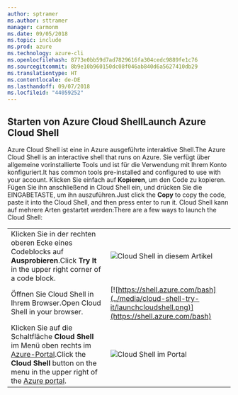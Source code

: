 ```yaml
---
author: sptramer
ms.author: sttramer
manager: carmonm
ms.date: 09/05/2018
ms.topic: include
ms.prod: azure
ms.technology: azure-cli
ms.openlocfilehash: 8773e0bb59d7ad7829616fa304cedc9889fe1c76
ms.sourcegitcommit: 8b9e10b960150dc08f046ab840d6a5627410db29
ms.translationtype: HT
ms.contentlocale: de-DE
ms.lasthandoff: 09/07/2018
ms.locfileid: "44059252"
---
```

## <a name="launch-azure-cloud-shell"></a><span data-ttu-id="de5f7-101">Starten von Azure Cloud Shell</span><span class="sxs-lookup"><span data-stu-id="de5f7-101">Launch Azure Cloud Shell</span></span>

<span data-ttu-id="de5f7-102">Azure Cloud Shell ist eine in Azure ausgeführte interaktive Shell.</span><span class="sxs-lookup"><span data-stu-id="de5f7-102">The Azure Cloud Shell is an interactive shell that runs on Azure.</span></span> <span data-ttu-id="de5f7-103">Sie verfügt über allgemeine vorinstallierte Tools und ist für die Verwendung mit Ihrem Konto konfiguriert.</span><span class="sxs-lookup"><span data-stu-id="de5f7-103">It has common tools pre-installed and configured to use with your account.</span></span> <span data-ttu-id="de5f7-104">Klicken Sie einfach auf **Kopieren**, um den Code zu kopieren. Fügen Sie ihn anschließend in Cloud Shell ein, und drücken Sie die EINGABETASTE, um ihn auszuführen.</span><span class="sxs-lookup"><span data-stu-id="de5f7-104">Just click the **Copy** to copy the code, paste it into the Cloud Shell, and then press enter to run it.</span></span>  <span data-ttu-id="de5f7-105">Cloud Shell kann auf mehrere Arten gestartet werden:</span><span class="sxs-lookup"><span data-stu-id="de5f7-105">There are a few ways to launch the Cloud Shell:</span></span>

|   | |
|-----------------------------------------------|---|
| <span data-ttu-id="de5f7-106">Klicken Sie in der rechten oberen Ecke eines Codeblocks auf **Ausprobieren**.</span><span class="sxs-lookup"><span data-stu-id="de5f7-106">Click **Try It** in the upper right corner of a code block.</span></span> | ![Cloud Shell in diesem Artikel](../media/cloud-shell-try-it/cli-try-it.png) |
| <span data-ttu-id="de5f7-108">Öffnen Sie Cloud Shell in Ihrem Browser.</span><span class="sxs-lookup"><span data-stu-id="de5f7-108">Open Cloud Shell in your browser.</span></span> | [![https://shell.azure.com/bash](../media/cloud-shell-try-it/launchcloudshell.png)](https://shell.azure.com/bash) |
| <span data-ttu-id="de5f7-109">Klicken Sie auf die Schaltfläche **Cloud Shell** im Menü oben rechts im [Azure-Portal](https://portal.azure.com).</span><span class="sxs-lookup"><span data-stu-id="de5f7-109">Click the **Cloud Shell** button on the menu in the upper right of the [Azure portal](https://portal.azure.com).</span></span> | ![Cloud Shell im Portal](../media/cloud-shell-try-it/cloud-shell-menu.png) |
